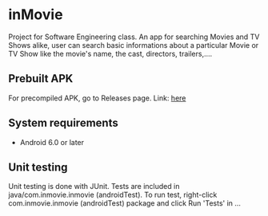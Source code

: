 # inMovie
Project for Software Engineering class.
An app for searching Movies and TV Shows alike, user can search basic informations about a particular Movie or TV Show like the movie's name, the cast, directors, trailers,....

## Prebuilt APK
For precompiled APK, go to Releases page. Link: [here](https://github.com/chickenfingerwu/inMovie/releases)

## System requirements
* Android 6.0 or later

## Unit testing
Unit testing is done with JUnit. Tests are included in java/com.inmovie.inmovie (androidTest).
To run test, right-click com.inmovie.inmovie (androidTest) package and click Run 'Tests' in ...

